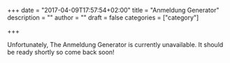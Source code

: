 +++
date = "2017-04-09T17:57:54+02:00"
title = "Anmeldung Generator"
description = ""
author = ""
draft = false
categories = ["category"]

+++

Unfortunately, The Anmeldung Generator is currently unavailable. It should be ready shortly so come back soon!
